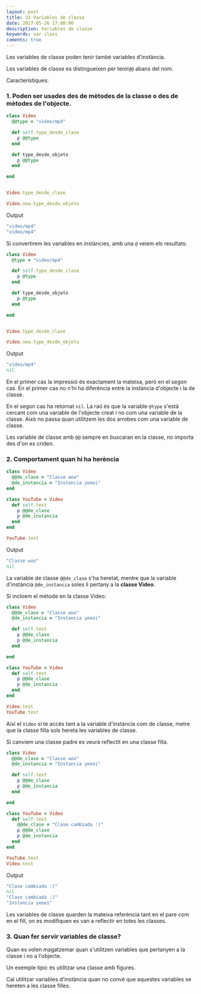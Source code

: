 ```yaml
---
layout: post
title: 33 Variables de classe
date: 2017-05-26 17:00:00
description: Variables de classe
keywords: var class
coments: true
---
```


Les variables de classe poden tenir també variables d'instància.

Les variables de classe es distingueixen per tenir`@@` abans del nom.

Característiques:

### 1. Poden ser usades des de mètodes de la classe o des de mètodes de l'objecte.

```ruby
class Video
  @@type = "video/mp4"

  def self.type_desde_clase
    p @@type
  end

  def type_desde_objeto
    p @@type
  end

end


Video.type_desde_clase

Video.new.type_desde_objeto
```

Output

```ruby
"video/mp4"
"video/mp4"
```

Si convertirem les variables en instàncies, amb una `@` veiem els resultats:

```ruby
class Video
  @type = "video/mp4"

  def self.type_desde_clase
    p @type
  end

  def type_desde_objeto
    p @type
  end

end


Video.type_desde_clase

Video.new.type_desde_objeto
```

Output

```ruby
"video/mp4"
nil
```

En el primer cas la impressió és exactament la mateixa, però en el segon cas. En el primer cas no n'hi ha diferència entre la instància d'objecte i la de classe.

En el segon cas ha retornat `nil`. La raó és que la variable `@type` s'està cercant com una variable de l'objecte creat i no com una variable de la classe. Això no passa quan utilitzem les dos arrobes com una variable de classe.

Les variable de classe amb `@@` sempre en buscaran en la classe, no importa des d'on es criden.


### 2. Comportament quan hi ha herència


```ruby
class Video
  @@de_clase = "Classe woo"
  @de_instancia = "Instancia yeeei"
end

class YouTube < Video
  def self.test
    p @@de_clase
    p @de_instancia
  end
end

YouTube.test
```

Output

```ruby
"Classe woo"
nil
```

La variable de classe `@@de_clase` s'ha heretat, mentre que la variable d'instància `@de_instancia` soles li pertany a la **classe Video**.

Si incloem el mètode en la classe Video:

```ruby
class Video
  @@de_clase = "Classe woo"
  @de_instancia = "Instancia yeeei"

  def self.test
    p @@de_clase
    p @de_instancia
  end

end

class YouTube < Video
  def self.test
    p @@de_clase
    p @de_instancia
  end
end

Video.test
YouTube.test
```

Així el `Video` sí té accés tant a la variable d'instància com de classe, metre que la classe filla sols hereta les variables de classe.

Si canviem una classe padre es veurà reflectit en una classe filla.

```ruby
class Video
  @@de_clase = "Classe woo"
  @de_instancia = "Instancia yeeei"

  def self.test
    p @@de_clase
    p @de_instancia
  end

end

class YouTube < Video
  def self.test
    @@de_clase = "Clase cambiada :)"
    p @@de_clase
    p @de_instancia
  end
end

YouTube.test
Video.test
```

Output

```ruby
"Clase cambiada :)"
nil
"Clase cambiada :)"
"Instancia yeeei"
```

Les variables de classe quarden la mateixa referència tant en el pare com en el fill, on es modifiquen es van a reflectir en totes les classes.

### 3. Quan fer servir variables de classe?

Quan es volen magatzemar quan s'utilitzen variables que pertanyen a la classe i no a l'objecte.

Un exemple típic és utilitzar una classe amb figures.

Cal utilitzar variables d'instància quan no convé que aquestes variables se hereten a les classe filles.

